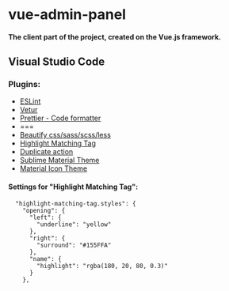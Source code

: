 # vue-admin-panel

#### The client part of the project, created on the Vue.js framework.

## Visual Studio Code

### Plugins:

- [ESLint](https://marketplace.visualstudio.com/items?itemName=dbaeumer.vscode-eslint "ESLint")
- [Vetur](https://marketplace.visualstudio.com/items?itemName=octref.vetur "Vetur")
- [Prettier - Code formatter](https://marketplace.visualstudio.com/items?itemName=esbenp.prettier-vscode "Prettier - Code formatter")
- ===
- [Beautify css/sass/scss/less](https://marketplace.visualstudio.com/items?itemName=michelemelluso.code-beautifier "Beautify css/sass/scss/less")
- [Highlight Matching Tag](https://marketplace.visualstudio.com/items?itemName=vincaslt.highlight-matching-tag "Highlight Matching Tag")
- [Duplicate action](https://marketplace.visualstudio.com/items?itemName=mrmlnc.vscode-duplicate "Duplicate action")
- [Sublime Material Theme](https://marketplace.visualstudio.com/items?itemName=jprestidge.theme-material-theme "Sublime Material Theme")
- [Material Icon Theme](https://marketplace.visualstudio.com/items?itemName=PKief.material-icon-theme "Material Icon Theme")

#### Settings for "Highlight Matching Tag":

      "highlight-matching-tag.styles": {
        "opening": {
          "left": {
            "underline": "yellow"
          },
          "right": {
            "surround": "#155FFA"
          },
          "name": {
            "highlight": "rgba(180, 20, 80, 0.3)"
          }
        },
